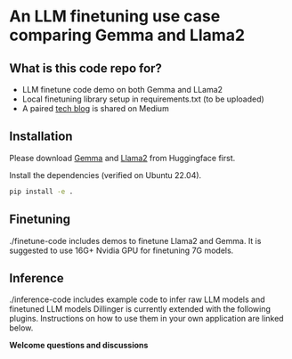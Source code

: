 # An LLM finetuning use case comparing Gemma and Llama2
## What is this code repo for?
- LLM finetune code demo on both Gemma and LLama2
- Local finetuning library setup in requirements.txt (to be uploaded)
- A paired [tech blog](https://medium.com/@piscaries/an-llm-finetuning-use-case-comparing-gemma-and-llama2-21f37bdc434f) is shared on Medium

## Installation
Please download [Gemma](https://huggingface.co/google/gemma-7b-it) and [Llama2](https://huggingface.co/meta-llama/Llama-2-7b-chat-hf) from Huggingface first.

Install the dependencies (verified on Ubuntu 22.04).
```sh
pip install -e .
```
## Finetuning
./finetune-code includes demos to finetune Llama2 and Gemma. It is suggested to use 16G+ Nvidia GPU for finetuning 7G models.

## Inference
./inference-code includes example code to infer raw LLM models and finetuned LLM models
Dillinger is currently extended with the following plugins.
Instructions on how to use them in your own application are linked below.

**Welcome questions and discussions**


